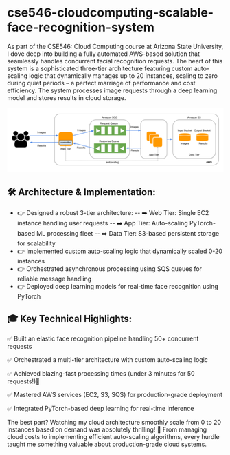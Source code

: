# cse546-cloudcomputing-scalable-face-recognition-system

As part of the CSE546: Cloud Computing course at Arizona State University, I dove deep into building a fully automated AWS-based solution that seamlessly handles concurrent facial recognition requests. The heart of this system is a sophisticated three-tier architecture featuring custom auto-scaling logic that dynamically manages up to 20 instances, scaling to zero during quiet periods – a perfect marriage of performance and cost efficiency. The system processes image requests through a deep learning model and stores results in cloud storage.

![](https://github.com/SarthakRana/cse546-cloudcomputing-scalable-face-recognition-system/blob/main/architecture.png)



## 🛠️ Architecture & Implementation:
- 👉 Designed a robust 3-tier architecture:
-- ➡️ Web Tier: Single EC2 instance handling user requests
-- ➡️ App Tier: Auto-scaling PyTorch-based ML processing fleet
-- ➡️ Data Tier: S3-based persistent storage for scalability
- 👉 Implemented custom auto-scaling logic that dynamically scaled 0-20 instances
- 👉 Orchestrated asynchronous processing using SQS queues for reliable message handling
- 👉 Deployed deep learning models for real-time face recognition using PyTorch

## 🎓 Key Technical Highlights:

✅ Built an elastic face recognition pipeline handling 50+ concurrent requests

✅ Orchestrated a multi-tier architecture with custom auto-scaling logic

✅ Achieved blazing-fast processing times (under 3 minutes for 50 requests!)🚀

✅ Mastered AWS services (EC2, S3, SQS) for production-grade deployment

✅ Integrated PyTorch-based deep learning for real-time inference

The best part? Watching my cloud architecture smoothly scale from 0 to 20 instances based on demand was absolutely thrilling! 🎯 From managing cloud costs to implementing efficient auto-scaling algorithms, every hurdle taught me something valuable about production-grade cloud systems.

